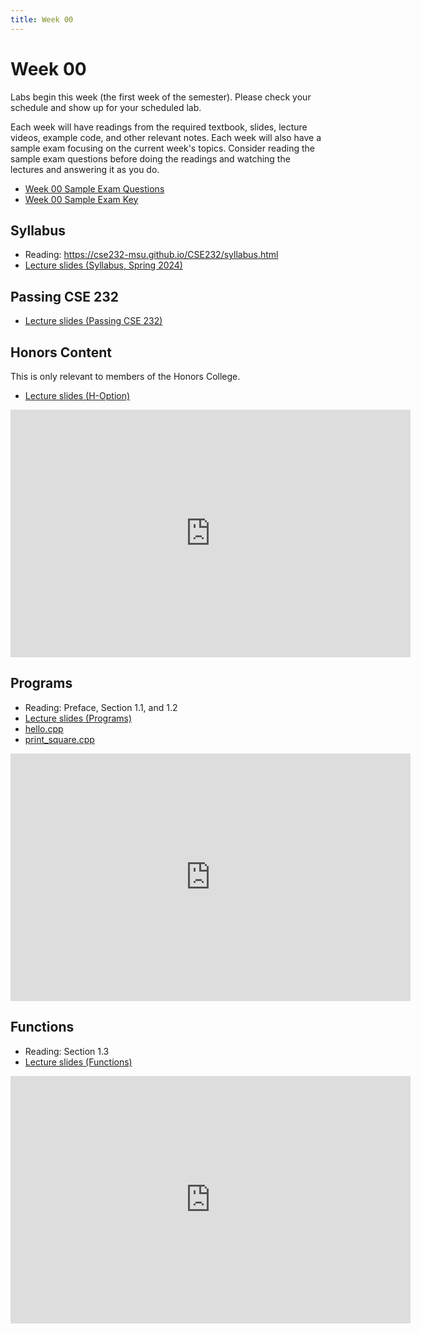 ```yaml
---
title: Week 00
---
```



# Week 00
Labs begin this week (the first week of the semester). Please check your schedule and show up for your scheduled lab.

Each week will have readings from the required textbook, slides, lecture videos, example code, and other relevant notes. Each week will also have a sample exam focusing on the current week's topics. Consider reading the sample exam questions before doing the readings and watching the lectures and answering it as you do.

* [Week 00 Sample Exam Questions](SampleExams/Week00_Sample_Questions.pdf)
* [Week 00 Sample Exam Key](SampleExams/Week00_Sample_Key.pdf)



## Syllabus
* Reading: <https://cse232-msu.github.io/CSE232/syllabus.html>
* [Lecture slides (Syllabus, Spring 2024)](https://docs.google.com/presentation/d/1YtptYTG3HxzzZS8MjkThvPvlD6jZtb4HJUE2q3z1CrE/edit?usp=sharing)

## Passing CSE 232
* [Lecture slides (Passing CSE 232)](https://docs.google.com/presentation/d/1h_D9FDajrzBfdN2dPcjvtmHH7MGgITle3lFEovoAH5s/edit?usp=sharing)


## Honors Content
This is only relevant to members of the Honors College.
* [Lecture slides (H-Option)](https://docs.google.com/presentation/d/1wU9k1VWuV4rs7UvQIX63CDVZPGq2D5FTJgTXLX6OOrg/edit?usp=sharing)

<div align="center">
<iframe id="kaltura_player" src="https://cdnapisec.kaltura.com/p/811482/sp/81148200/embedIframeJs/uiconf_id/27551951/partner_id/811482?iframeembed=true&playerId=kaltura_player&entry_id=1_cwkxoyov&flashvars[streamerType]=auto&amp;flashvars[localizationCode]=en&amp;flashvars[sideBarContainer.plugin]=true&amp;flashvars[sideBarContainer.position]=left&amp;flashvars[sideBarContainer.clickToClose]=true&amp;flashvars[chapters.plugin]=true&amp;flashvars[chapters.layout]=vertical&amp;flashvars[chapters.thumbnailRotator]=false&amp;flashvars[streamSelector.plugin]=true&amp;flashvars[EmbedPlayer.SpinnerTarget]=videoHolder&amp;flashvars[dualScreen.plugin]=true&amp;flashvars[hotspots.plugin]=1&amp;flashvars[Kaltura.addCrossoriginToIframe]=true&amp;&wid=1_zf8bsdsv" width="640" height="396" allowfullscreen webkitallowfullscreen mozAllowFullScreen allow="autoplay *; fullscreen *; encrypted-media *" sandbox="allow-downloads allow-forms allow-same-origin allow-scripts allow-top-navigation allow-pointer-lock allow-popups allow-modals allow-orientation-lock allow-popups-to-escape-sandbox allow-presentation allow-top-navigation-by-user-activation" frameborder="0" title="CSE 232 - Honors Lab Section"></iframe>
</div>



## Programs
* Reading: Preface, Section 1.1, and 1.2
* [Lecture slides (Programs)](https://docs.google.com/presentation/d/1Y0cwiRkIH6YMWja9vIK7uyWNka4bNSxj1JctM6SqT9k/edit?usp=sharing)
* [hello.cpp](week00/hello.cpp)
* [print_square.cpp](week00/print_square.cpp)

<div align="center">
<iframe id="kaltura_player" src="https://cdnapisec.kaltura.com/p/811482/sp/81148200/embedIframeJs/uiconf_id/27551951/partner_id/811482?iframeembed=true&playerId=kaltura_player&entry_id=1_yzg9vdy8&flashvars[streamerType]=auto&amp;flashvars[localizationCode]=en&amp;flashvars[sideBarContainer.plugin]=true&amp;flashvars[sideBarContainer.position]=left&amp;flashvars[sideBarContainer.clickToClose]=true&amp;flashvars[chapters.plugin]=true&amp;flashvars[chapters.layout]=vertical&amp;flashvars[chapters.thumbnailRotator]=false&amp;flashvars[streamSelector.plugin]=true&amp;flashvars[EmbedPlayer.SpinnerTarget]=videoHolder&amp;flashvars[dualScreen.plugin]=true&amp;flashvars[hotspots.plugin]=1&amp;flashvars[Kaltura.addCrossoriginToIframe]=true&amp;&wid=1_jxrzcoxr" width="640" height="396" allowfullscreen webkitallowfullscreen mozAllowFullScreen allow="autoplay *; fullscreen *; encrypted-media *" sandbox="allow-downloads allow-forms allow-same-origin allow-scripts allow-top-navigation allow-pointer-lock allow-popups allow-modals allow-orientation-lock allow-popups-to-escape-sandbox allow-presentation allow-top-navigation-by-user-activation" frameborder="0" title="CSE 232 - Programs"></iframe>
</div>

## Functions
* Reading: Section 1.3
* [Lecture slides (Functions)](https://docs.google.com/presentation/d/1WkU6yYkY3xOS8Wdz2r_QKf0oDSwx_c2A9Fu7kgiWQ0M/edit?usp=sharing)

<div align="center">
<iframe id="kaltura_player" src="https://cdnapisec.kaltura.com/p/811482/sp/81148200/embedIframeJs/uiconf_id/27551951/partner_id/811482?iframeembed=true&playerId=kaltura_player&entry_id=1_2trcmecf&flashvars[streamerType]=auto&amp;flashvars[localizationCode]=en&amp;flashvars[sideBarContainer.plugin]=true&amp;flashvars[sideBarContainer.position]=left&amp;flashvars[sideBarContainer.clickToClose]=true&amp;flashvars[chapters.plugin]=true&amp;flashvars[chapters.layout]=vertical&amp;flashvars[chapters.thumbnailRotator]=false&amp;flashvars[streamSelector.plugin]=true&amp;flashvars[EmbedPlayer.SpinnerTarget]=videoHolder&amp;flashvars[dualScreen.plugin]=true&amp;flashvars[hotspots.plugin]=1&amp;flashvars[Kaltura.addCrossoriginToIframe]=true&amp;&wid=1_cwdh35py" width="640" height="396" allowfullscreen webkitallowfullscreen mozAllowFullScreen allow="autoplay *; fullscreen *; encrypted-media *" sandbox="allow-downloads allow-forms allow-same-origin allow-scripts allow-top-navigation allow-pointer-lock allow-popups allow-modals allow-orientation-lock allow-popups-to-escape-sandbox allow-presentation allow-top-navigation-by-user-activation" frameborder="0" title="CSE 232 - Functions"></iframe>
</div>

